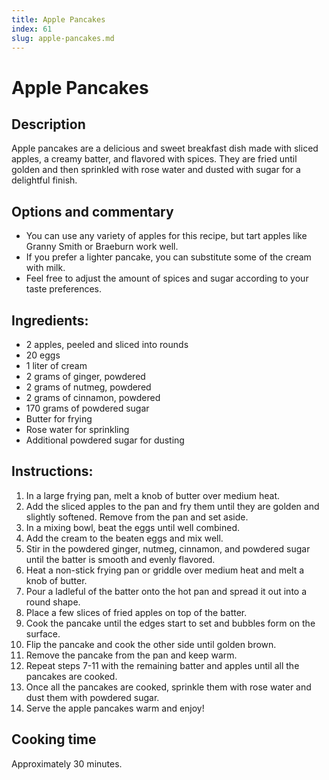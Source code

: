 ```yaml
---
title: Apple Pancakes
index: 61
slug: apple-pancakes.md
---
```


# Apple Pancakes

## Description
Apple pancakes are a delicious and sweet breakfast dish made with sliced apples, a creamy batter, and flavored with spices. They are fried until golden and then sprinkled with rose water and dusted with sugar for a delightful finish.

## Options and commentary
- You can use any variety of apples for this recipe, but tart apples like Granny Smith or Braeburn work well.
- If you prefer a lighter pancake, you can substitute some of the cream with milk.
- Feel free to adjust the amount of spices and sugar according to your taste preferences.

## Ingredients:
- 2 apples, peeled and sliced into rounds
- 20 eggs
- 1 liter of cream
- 2 grams of ginger, powdered
- 2 grams of nutmeg, powdered
- 2 grams of cinnamon, powdered
- 170 grams of powdered sugar
- Butter for frying
- Rose water for sprinkling
- Additional powdered sugar for dusting

## Instructions:
1. In a large frying pan, melt a knob of butter over medium heat.
2. Add the sliced apples to the pan and fry them until they are golden and slightly softened. Remove from the pan and set aside.
3. In a mixing bowl, beat the eggs until well combined.
4. Add the cream to the beaten eggs and mix well.
5. Stir in the powdered ginger, nutmeg, cinnamon, and powdered sugar until the batter is smooth and evenly flavored.
6. Heat a non-stick frying pan or griddle over medium heat and melt a knob of butter.
7. Pour a ladleful of the batter onto the hot pan and spread it out into a round shape.
8. Place a few slices of fried apples on top of the batter.
9. Cook the pancake until the edges start to set and bubbles form on the surface.
10. Flip the pancake and cook the other side until golden brown.
11. Remove the pancake from the pan and keep warm.
12. Repeat steps 7-11 with the remaining batter and apples until all the pancakes are cooked.
13. Once all the pancakes are cooked, sprinkle them with rose water and dust them with powdered sugar.
14. Serve the apple pancakes warm and enjoy!

## Cooking time
Approximately 30 minutes.
